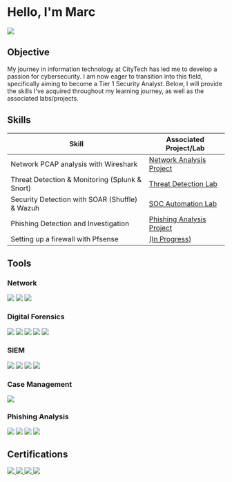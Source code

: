 # Hello, I'm Marc
<a href="https://www.linkedin.com/in/mpolidor/)"><img src="https://img.shields.io/badge/-LinkedIn-0072b1?&style=for-the-badge&logo=linkedin&logoColor=white" /></a>

## Objective

My journey in information technology at CityTech has led me to develop a passion for cybersecurity. I am now eager to transition into this field, specifically aiming to become a Tier 1 Security Analyst. Below, I will provide the skills I've acquired throughout my learning journey, as well as the associated labs/projects.

## Skills

| Skill                                         | Associated Project/Lab         |
|-----------------------------------------------|----------------------------|
| Network PCAP analysis with Wireshark | <a href="https://github.com/MarcPayz/Network-Traffic-Analysis-Lab/tree/main">Network Analysis Project</a>|
| Threat Detection & Monitoring (Splunk & Snort)        | <a href="https://github.com/MarcPayz/Detection-Monitoring-Lab"> Threat Detection Lab |
| Security Detection with SOAR (Shuffle) & Wazuh      | <a href="https://github.com/MarcPayz/SOC-Detection-Lab"> SOC Automation Lab|
| Phishing Detection and Investigation | <a href="https://github.com/MarcPayz/Phishing-Analysis-Lab"> Phishing Analysis Project |
| Setting up a firewall with Pfsense | <a href="https://github.com/MarcPayz/Network-Monitoring-Lab"> (In Progress) |

## Tools


### Network 
<div>
    <img src="https://img.shields.io/badge/-Wireshark-1679A7?&style=for-the-badge&logo=Wireshark&logoColor=white" />
    <img src="https://img.shields.io/badge/-Snort-EE1C25?&style=for-the-badge&logo=Snort&logoColor=white" />
    <img src="https://img.shields.io/badge/-pfSense-212121?&style=for-the-badge&logo=pfSense&logoColor=white" />

</div>

### Digital Forensics
<div>
    <img src="https://img.shields.io/badge/-Autopsy-0056A4?&style=for-the-badge&logo=Autopsy&logoColor=white" />
    <img src="https://img.shields.io/badge/-Volatility-8B0000?&style=for-the-badge&logo=Volatility&logoColor=white" />
    <img src="https://img.shields.io/badge/-Kape-4B0082?&style=for-the-badge&logo=Kape&logoColor=white" />
    <img src="https://img.shields.io/badge/-FTK Imager-1679A7?style=for-the-badge&logo=tools&logoColor=red" />
    <img src="https://img.shields.io/badge/-Scalpel-4B9CD3?&style=for-the-badge&logo=Scalpel&logoColor=white" />


</div>


### SIEM
<div>
    <img src="https://img.shields.io/badge/-Splunk-000000?&style=for-the-badge&logo=Splunk&logoColor=white" />
    <img src="https://img.shields.io/badge/-Wazuh-5A67D8?&style=for-the-badge&logo=Wazuh&logoColor=white" />
    <img src="https://img.shields.io/badge/-Security%20Onion-8C1A1A?&style=for-the-badge&logo=SecurityOnion&logoColor=white" />
    <img src="https://img.shields.io/badge/-Kibana-005571?&style=for-the-badge&logo=Kibana&logoColor=white" />


</div>

### Case Management
<div>
     <img src="https://img.shields.io/badge/-TheHive5-FFFF00?&style=for-the-badge&logo=TheHive&logoColor=white" />
</div>

### Phishing Analysis
<div>
     <img src="https://img.shields.io/badge/-PhishTool-0078D4?&style=for-the-badge&logo=PhishTool&logoColor=white" />
     <img src="https://img.shields.io/badge/-URL2PNG-004B49?&style=for-the-badge&logo=URL2PNG&logoColor=white" />
     <img src="https://img.shields.io/badge/-Wannabrowser-6C8EBF?&style=for-the-badge&logo=Wannabrowser&logoColor=white" />
     <img src="https://img.shields.io/badge/-DomainTools-005C99?&style=for-the-badge&logo=DomainTools&logoColor=white" />
</div>

## Certifications
<div>

<a href="https://www.credly.com/badges/fb8de288-e906-4a12-8f5f-2f40e2a9be98">
  <img src="https://img.shields.io/badge/-B%20T%20L%201-0000FF?&style=for-the-badge&logo=YourLogo&logoColor=white" />
</a>
    
<a href="https://www.credly.com/earner/earned/badge/1f2a10e6-8a0c-412c-8f2c-d573dbbb2bd0">
  <img src="https://img.shields.io/badge/-Security%2B-FF0000?&style=for-the-badge&logo=CompTIA&logoColor=white" />
</a>
  
  <a href="https://www.credly.com/earner/earned/badge/7f85161c-239d-4506-a2fe-370a16c9e50c">
  <img src="https://img.shields.io/badge/-Network%2B-0077FF?&style=for-the-badge&logo=CompTIA&logoColor=white" />
</a>

  <a href="https://www.credly.com/earner/earned/badge/d8f84d98-36de-4e1e-9ae9-c53690d3072b">
  <img src="https://img.shields.io/badge/-A%2B-4D4D4D?&style=for-the-badge&logo=CompTIA&logoColor=white" />
</a>
</div>

